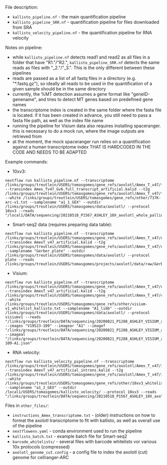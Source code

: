 File description:  

 - `kallisto_pipeline.nf` - the main quantification pipeline  
 - `kallisto_pipeline_SRR.nf` - quantification pipeline for files downloaded from SRA  
 - `kallisto_velocity_pipeline.nf` - the quantification pipeline for RNA velocity  
  
  
Notes on pipeline:  

 - while `kallisto_pipeline.nf` detects read1 and read2 as all files in a folder that have "R1."/"R2.", `kallisto_pipeline_SRR.nf` detects the same reads as files with "_2."/"_3.". This is the only different between these pipelines  
 - reads are passed as a list of all fastq files in a directory (e.g. "*.fastq.gz"), so ideally all reads to be used in the quantification of a given sample should be in the same directory  
 - currently, the %MT detection assumes a gene format like "geneID-genename", and tries to detect MT genes based on predefined gene names  
 - the transcriptome index is created in the same folder where the fasta file is located. if it has been created in advance, you still need to pass a fasta file path, as well as the index file name  
 - running the pipeline for Visium data also requires installing spaceranger. this is necessary to do a mock run, where the image outputs are retrieved from  
 - at the moment, the mock spaceranger run relies on a quantification against a human transcriptome index THAT IS HARDCODED IN THE CODE AND NEEDS TO BE ADAPTED   
   
  
Example commands:  

 - 10xv3:  
 ```
 nextflow run kallisto_pipeline.nf --transcriptome /links/groups/treutlein/USERS/tomasgomes/gene_refs/axolotl/Amex_T_v47/full_transcript/Amex_Tv47_Gv6.full_transcript_artificial.fa --transindex Amex_Tv47_Gv6.full_transcript_artificial.kalid --t2g /links/groups/treutlein/USERS/tomasgomes/gene_refs/axolotl/Amex_T_v47/full_transcript/AmexT_v47_artificial_genenames_t2g.txt --white /links/groups/treutlein/USERS/tomasgomes/gene_refs/other/737K-arc-v1.txt --samplename "a1_1_GEX" --outdir /links/groups/treutlein/USERS/tomasgomes/data/axolotl/ --protocol 10xv3 --reads "/local1/DATA/sequencing/20210518_P1567_ASHLEY_10X_axolotl_whole_pallium_multiome/raw/a1_1_GEX/*.fastq.gz"
 ```
 
 - Smart-seq2 data (requires preparing data table):  
 ```
 nextflow run kallisto_pipeline.nf --transcriptome /links/groups/treutlein/USERS/tomasgomes/gene_refs/axolotl/Amex_T_v47/cDNA_transcripts/AmexT_v47_artificial.fa --transindex AmexT_v47_artificial.kalid --t2g /links/groups/treutlein/USERS/tomasgomes/gene_refs/axolotl/Amex_T_v47/cDNA_transcripts/AmexT_v47_artificial_genenames_t2g.txt --samplename "Gerber_plate" --outdir /links/groups/treutlein/USERS/tomasgomes/data/axolotl/ --protocol plate --reads /links/groups/treutlein/USERS/tomasgomes/projects/axolotl/data/raw/Gerber_allcells/kallisto_batch.txt
 ```
 
 - Visium:  
 ```
 nextflow run kallisto_pipeline.nf --transcriptome /links/groups/treutlein/USERS/tomasgomes/gene_refs/axolotl/Amex_T_v47/cDNA_transcripts/AmexT_v47_artificial.fa --transindex AmexT_v47_artificial.kalid --t2g /links/groups/treutlein/USERS/tomasgomes/gene_refs/axolotl/Amex_T_v47/cDNA_transcripts/AmexT_v47_artificial_genenames_t2g.txt --white /links/groups/treutlein/USERS/tomasgomes/gene_refs/other/visium-v1_whitelist_kallisto.txt --samplename "A1_limb" --outdir /links/groups/treutlein/USERS/tomasgomes/data/axolotl/ --protocol visiumv1 --reads "/links/groups/treutlein/DATA/sequencing/20200821_P1288_ASHLEY_VISIUM_axolotl_visium_control_11dpa/raw/A1_Animal1_Control/*.fastq.gz" --images "V19S23-109" --imagear "A1" --imagef "/links/groups/treutlein/DATA/sequencing/20200821_P1288_ASHLEY_VISIUM_axolotl_visium_control_11dpa/image/A1_large_image1.jpg" --imageal "/links/groups/treutlein/DATA/sequencing/20200821_P1288_ASHLEY_VISIUM_axolotl_visium_control_11dpa/alignment_files/V19S23-109-A1.json"
 ```
 
 - RNA velocity:  
 ```
 nextflow run kallisto_velocity_pipeline.nf --transcriptome /links/groups/treutlein/USERS/tomasgomes/gene_refs/axolotl/Amex_T_v47/introns/AmexT_v47_artificial_introns.fa --transindex AmexT_v47_artificial_introns.kalid --t2g /links/groups/treutlein/USERS/tomasgomes/gene_refs/axolotl/Amex_T_v47/introns/AmexT_v47_artificial_introns_genenames_t2g.txt --white /links/groups/treutlein/USERS/tomasgomes/gene_refs/other/10xv3_whitelist.txt --samplename "a1_2_GEX" --outdir /local1/USERS/tomasgomes/kallisto_velocity/ --protocol 10xv3 --reads "/links/groups/treutlein/DATA/sequencing/20210518_P1567_ASHLEY_10X_axolotl_whole_pallium_multiome/raw/a1_2_GEX/*.fastq.gz"
 ```
  
  
Files in `other_files/`:  

 - `instructions_Amex_transcriptome.txt` - (older) instructions on how to format the axolotl transcriptome to fit with kallisto, as well as overall use of the pipeline  
 - `nextflowenv.yaml` - conda environment used to run the pipeline  
 - `kallisto_batch.txt` - example batch file for Smart-seq2  
 - `barcode_whitelists/` - several files with barcode whitelists vor various 10x protocols (compressed) 
 - `axolotl_genome_cut.config` - a config file to index the axolotl (cut) genome for cellranger-ARC
 
 
 
 
